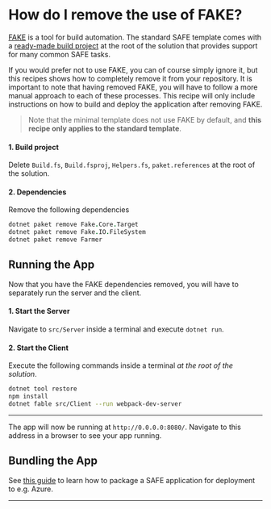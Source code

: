 # How do I remove the use of FAKE?
[FAKE](https://fake.build/) is a tool for build automation. The standard SAFE template comes with a [ready-made build project](../../../template-safe-commands) at the root of the solution that provides support for many common SAFE tasks.

If you would prefer not to use FAKE, you can of course simply ignore it, but this recipes shows how to completely remove it from your repository. It is important to note that having removed FAKE, you will have to follow a more manual approach to each of these processes. This recipe will only include instructions on how to build and deploy the application after removing FAKE.

> Note that the minimal template does not use FAKE by default, and **this recipe only applies to the standard template**.

#### 1. Build project
Delete `Build.fs`, `Build.fsproj`, `Helpers.fs`, `paket.references` at the root of the solution.

#### 2. Dependencies
Remove the following dependencies 
```fsharp
dotnet paket remove Fake.Core.Target
dotnet paket remove Fake.IO.FileSystem
dotnet paket remove Farmer
```

## Running the App
Now that you have the FAKE dependencies removed, you will have to separately run the server and the client.

#### 1. Start the Server
Navigate to `src/Server` inside a terminal and execute `dotnet run`.

#### 2. Start the Client

Execute the following commands inside a terminal *at the root of the solution*.

```bash
dotnet tool restore
npm install
dotnet fable src/Client --run webpack-dev-server
``` 

---

The app will now be running at `http://0.0.0.0:8080/`. Navigate to this address in a browser to see your app running.

## Bundling the App
See [this guide](../build/bundle-app.md#2-im-using-the-minimal-template) to learn how to package a SAFE application for deployment to e.g. Azure.

---